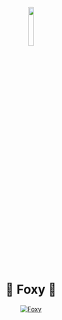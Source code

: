 
<p align="center">
<img width="15%" src="https://images.discordapp.net/avatars/737044809650274325/64b92e7d5e7fb48e977e1f04ef13369d.png?size=512">
<br>

<h1 align="center">🦊 Foxy 🦊</h1>

<p align="center">
<a href="https://top.gg/bot/737044809650274325">
    <img src="https://top.gg/api/widget/737044809650274325.svg" alt="Foxy" />
</a>
</p>

